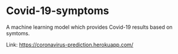 # Covid-19-symptoms
A machine learning model which provides Covid-19 results based on symtoms.

Link: https://coronavirus-prediction.herokuapp.com/
